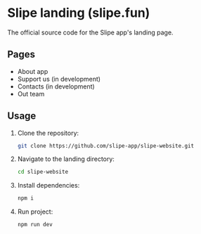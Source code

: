 # Slipe landing (slipe.fun)

The official source code for the Slipe app's landing page.

## Pages

- About app
- Support us (in development)
- Contacts (in development)
- Out team

## Usage

1. Clone the repository:

   ```bash
   git clone https://github.com/slipe-app/slipe-website.git
   ```

2. Navigate to the landing directory:

   ```bash
   cd slipe-website
   ```

3. Install dependencies:

    ```bash
    npm i
    ```

4. Run project: 

    ```bash
    npm run dev
    ```

